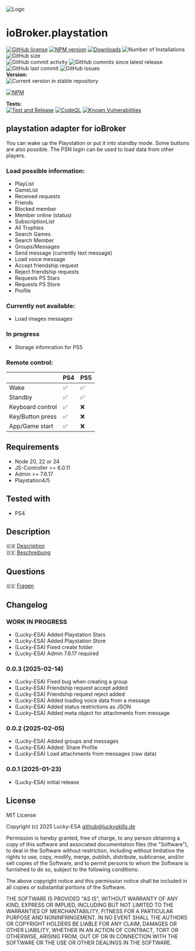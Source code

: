 ![Logo](admin/playstation.png)

# ioBroker.playstation

[![GitHub license](https://img.shields.io/github/license/Lucky-ESA/ioBroker.playstation)](https://github.com/Lucky-ESA/ioBroker.playstation/blob/main/LICENSE)
[![NPM version](https://img.shields.io/npm/v/iobroker.playstation.svg)](https://www.npmjs.com/package/iobroker.playstation)
[![Downloads](https://img.shields.io/npm/dm/iobroker.playstation.svg)](https://www.npmjs.com/package/iobroker.playstation)
![Number of Installations](https://iobroker.live/badges/playstation-installed.svg)
![GitHub size](https://img.shields.io/github/repo-size/Lucky-ESA/ioBroker.playstation)</br>
![GitHub commit activity](https://img.shields.io/github/commit-activity/m/Lucky-ESA/ioBroker.playstation)
![GitHub commits since latest release](https://img.shields.io/github/commits-since/Lucky-ESA/ioBroker.playstation/latest)
![GitHub last commit](https://img.shields.io/github/last-commit/Lucky-ESA/ioBroker.playstation)
![GitHub issues](https://img.shields.io/github/issues/Lucky-ESA/ioBroker.playstation)</br>
**Version:** </br>
![Current version in stable repository](https://iobroker.live/badges/playstation-stable.svg)

[![NPM](https://nodei.co/npm/iobroker.playstation.png?downloads=true)](https://nodei.co/npm/iobroker.playstation/)

**Tests:** </br>
[![Test and Release](https://github.com/Lucky-ESA/ioBroker.playstation/actions/workflows/test-and-release.yml/badge.svg)](https://github.com/Lucky-ESA/ioBroker.playstation/actions/workflows/test-and-release.yml)
[![CodeQL](https://github.com/Lucky-ESA/ioBroker.playstation/actions/workflows/codeql.yml/badge.svg)](https://github.com/Lucky-ESA/ioBroker.playstation/actions/workflows/codeql.yml)
[![Known Vulnerabilities](https://snyk.io/test/github/Lucky-ESA/ioBroker.playstation/badge.svg)](https://snyk.io/test/github/Lucky-ESA/ioBroker.playstation)

## playstation adapter for ioBroker

You can wake up the Playstation or put it into standby mode. Some buttons are also possible. The PSN login can be used to load data from other players.

### Load possible information:</br>

- PlayList
- GameList
- Received requests
- Friends
- Blocked member
- Member online (status)
- SubscriptionList
- All Trophies
- Search Games
- Search Member
- Groups/Messages
- Send message (currently text message)
- Load voice message
- Accept friendship request
- Reject friendship requests
- Requests PS Stars
- Requests PS Store
- Profile

### Currently not available:</br>

- Load images messages

### In progress

- Storage infomration for PS5

### Remote control:</br>

|                  | PS4 | PS5 |
| ---------------- | --- | --- |
| Wake             | ✅  | ✅  |
| Standby          | ✅  | ✅  |
| Keyboard control | ✅  | ❌  |
| Key/Button press | ✅  | ❌  |
| App/Game start   | ✅  | ❌  |

## Requirements

- Node 20, 22 or 24
- JS-Controller >= 6.0.11
- Admin >= 7.6.17
- Playstation4/5

## Tested with

- PS4

## Description

🇬🇧 [Description](/docs/en/README.md)</br>
🇩🇪 [Beschreibung](/docs/de/README.md)

## Questions

🇩🇪 [Fragen](https://forum.iobroker.net/topic/79366/test-adapter-playstation?_=1738608406288)

## Changelog

<!--
    Placeholder for the next version (at the beginning of the line):
    ### **WORK IN PROGRESS**
-->

### **WORK IN PROGRESS**

- (Lucky-ESA) Added Playstation Stars
- (Lucky-ESA) Added Playstation Store
- (Lucky-ESA) Fixed create folder
- (Lucky-ESA) Admin 7.6.17 required

### 0.0.3 (2025-02-14)

- (Lucky-ESA) Fixed bug when creating a group
- (Lucky-ESA) Friendship request accept added
- (Lucky-ESA) Friendship request reject added
- (Lucky-ESA) Added loading voice data from a message
- (Lucky-ESA) Added status restrictions as JSON
- (Lucky-ESA) Added meta object for attachments from message

### 0.0.2 (2025-02-05)

- (Lucky-ESA) Added groups and messages
- (Lucky-ESA) Added: Share Profile
- (Lucky-ESA) Load attachments from messages (raw data)

### 0.0.1 (2025-01-23)

- (Lucky-ESA) initial release

## License

MIT License

Copyright (c) 2025 Lucky-ESA <github@luckyskills.de>

Permission is hereby granted, free of charge, to any person obtaining a copy
of this software and associated documentation files (the "Software"), to deal
in the Software without restriction, including without limitation the rights
to use, copy, modify, merge, publish, distribute, sublicense, and/or sell
copies of the Software, and to permit persons to whom the Software is
furnished to do so, subject to the following conditions:

The above copyright notice and this permission notice shall be included in all
copies or substantial portions of the Software.

THE SOFTWARE IS PROVIDED "AS IS", WITHOUT WARRANTY OF ANY KIND, EXPRESS OR
IMPLIED, INCLUDING BUT NOT LIMITED TO THE WARRANTIES OF MERCHANTABILITY,
FITNESS FOR A PARTICULAR PURPOSE AND NONINFRINGEMENT. IN NO EVENT SHALL THE
AUTHORS OR COPYRIGHT HOLDERS BE LIABLE FOR ANY CLAIM, DAMAGES OR OTHER
LIABILITY, WHETHER IN AN ACTION OF CONTRACT, TORT OR OTHERWISE, ARISING FROM,
OUT OF OR IN CONNECTION WITH THE SOFTWARE OR THE USE OR OTHER DEALINGS IN THE
SOFTWARE.

